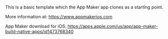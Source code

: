 This is a basic template which the App Maker app clones as a starting point.

More information at: https://www.appmakerios.com

App Maker download for iOS: https://apps.apple.com/us/app/app-maker-build-native-apps/id1473768340
